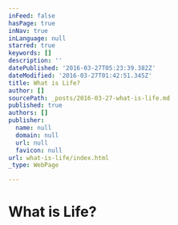 ```yaml
---
inFeed: false
hasPage: true
inNav: true
inLanguage: null
starred: true
keywords: []
description: ''
datePublished: '2016-03-27T05:23:39.382Z'
dateModified: '2016-03-27T01:42:51.345Z'
title: What is Life?
author: []
sourcePath: _posts/2016-03-27-what-is-life.md
published: true
authors: []
publisher:
  name: null
  domain: null
  url: null
  favicon: null
url: what-is-life/index.html
_type: WebPage

---
```

# What is Life?